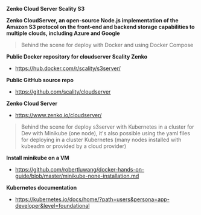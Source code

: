 **Zenko Cloud Server Scality S3**

**Zenko CloudServer, an open-source Node.js implementation of the Amazon S3 protocol on the front-end and backend storage capabilities to multiple clouds, including Azure and Google**

> Behind the scene for deploy with Docker and using Docker Compose

**Public Docker repository for cloudserver Scality Zenko**
  * https://hub.docker.com/r/scality/s3server/

**Public GitHub source repo**
  * https://github.com/scality/cloudserver

**Zenko Cloud Server**
  * https://www.zenko.io/cloudserver/

> Behind the scene for deploy s3server with Kubernetes in a cluster for Dev with Minikube (one node), it's also possible using the yaml files for deploying in a cluster Kubernetes (many nodes installed with kubeadm or provided by a cloud provider)

**Install minikube on a VM**
  * https://github.com/robertluwang/docker-hands-on-guide/blob/master/minikube-none-installation.md

**Kubernetes documentation**
  * https://kubernetes.io/docs/home/?path=users&persona=app-developer&level=foundational
